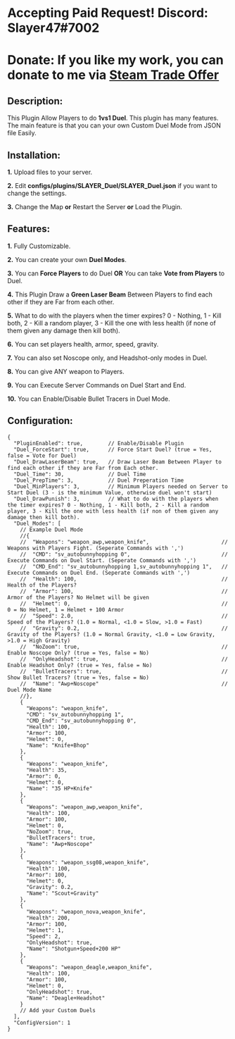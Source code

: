# Accepting Paid Request! Discord: Slayer47#7002
# Donate: If you like my work, you can donate to me via [Steam Trade Offer](https://bit.ly/3qDpgPd)

## Description:
This Plugin Allow Players to do **1vs1 Duel**. This plugin has many features. The main feature is that you can your own Custom Duel Mode from JSON file Easily.

## Installation:
**1.** Upload files to your server.

**2.** Edit **configs/plugins/SLAYER_Duel/SLAYER_Duel.json** if you want to change the settings.

**3.** Change the Map **or** Restart the Server **or** Load the Plugin.

## Features:
**1.** Fully Customizable.

**2.** You can create your own **Duel Modes**.

**3.** You can **Force Players** to do Duel **OR** You can take **Vote from Players** to Duel.

**4.** This Plugin Draw a **Green Laser Beam** Between Players to find each other if they are Far from each other.

**5.** What to do with the players when the timer expires? 0 - Nothing, 1 - Kill both, 2 - Kill a random player, 3 - Kill the one with less health (if none of them given any damage then kill both).

**6.** You can set players health, armor, speed, gravity.

**7.** You can also set Noscope only, and Headshot-only modes in Duel.

**8.** You can give ANY weapon to Players.

**9.** You can Execute Server Commands on Duel Start and End.

**10.** You can Enable/Disable Bullet Tracers in Duel Mode.

## Configuration:
```
{
  "PluginEnabled": true,        // Enable/Disable Plugin
  "Duel_ForceStart": true,      // Force Start Duel? (true = Yes, false = Vote for Duel)
  "Duel_DrawLaserBeam": true,   // Draw Laser Beam Between Player to find each other if they are Far from Each other. 
  "Duel_Time": 30,              // Duel Time
  "Duel_PrepTime": 3,           // Duel Preperation Time
  "Duel_MinPlayers": 3,         // Minimum Players needed on Server to Start Duel (3 - is the minimum Value, otherwise duel won't start)
  "Duel_DrawPunish": 3,         // What to do with the players when the timer expires? 0 - Nothing, 1 - Kill both, 2 - Kill a random player, 3 - Kill the one with less health (if non of them given any damage then kill both).
  "Duel_Modes": [
    // Example Duel Mode
    //{
    //  "Weapons": "weapon_awp,weapon_knife",                       // Weapons with Players Fight. (Seperate Commands with ',')
    //  "CMD": "sv_autobunnyhopping 0",                             // Execute Commands on Duel Start. (Seperate Commands with ',')
    //  "CMD_End": "sv_autobunnyhopping 1,sv_autobunnyhopping 1",   // Execute Commands on Duel End. (Seperate Commands with ',')
    //  "Health": 100,                                              // Health of the Players?
    //  "Armor": 100,                                               // Armor of the Players? No Helmet will be given
    //  "Helmet": 0,                                                // 0 = No Helmet, 1 = Helmet + 100 Armor
    //  "Speed": 2.0,                                               // Speed of the Players? (1.0 = Normal, <1.0 = Slow, >1.0 = Fast)
    //  "Gravity": 0.2,                                             // Gravity of the Players? (1.0 = Normal Gravity, <1.0 = Low Gravity, >1.0 = High Gravity)
    //  "NoZoom": true,                                             // Enable Noscope Only? (true = Yes, false = No)
    //  "OnlyHeadshot": true,                                       // Enable Headshot Only? (true = Yes, false = No)
    //  "BulletTracers": true,                                      // Show Bullet Tracers? (true = Yes, false = No)
    //  "Name": "Awp+Noscope"                                       // Duel Mode Name
    //},
    {
      "Weapons": "weapon_knife",
      "CMD": "sv_autobunnyhopping 1",
      "CMD_End": "sv_autobunnyhopping 0",
      "Health": 100,
      "Armor": 100,
      "Helmet": 0,
      "Name": "Knife+Bhop"
    },
    {
      "Weapons": "weapon_knife",
      "Health": 35,
      "Armor": 0,
      "Helmet": 0,
      "Name": "35 HP+Knife"
    },
    {
      "Weapons": "weapon_awp,weapon_knife",
      "Health": 100,
      "Armor": 100,
      "Helmet": 0,
      "NoZoom": true,
      "BulletTracers": true,
      "Name": "Awp+Noscope"
    },
    {
      "Weapons": "weapon_ssg08,weapon_knife",
      "Health": 100,
      "Armor": 100,
      "Helmet": 0,
      "Gravity": 0.2,
      "Name": "Scout+Gravity"
    },
    {
      "Weapons": "weapon_nova,weapon_knife",
      "Health": 200,
      "Armor": 100,
      "Helmet": 1,
      "Speed": 2,
      "OnlyHeadshot": true,
      "Name": "Shotgun+Speed+200 HP"
    },
    {
      "Weapons": "weapon_deagle,weapon_knife",
      "Health": 100,
      "Armor": 100,
      "Helmet": 0,
      "OnlyHeadshot": true,
      "Name": "Deagle+Headshot"
    }
    // Add your Custom Duels
  ],
  "ConfigVersion": 1
}
```

